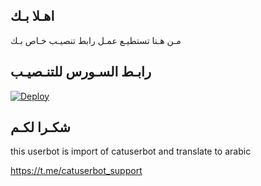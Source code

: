 ## اهـلا بـك
مـن هـنا تستطيـع عمـل رابط تنصيـب خـاص بـك

## رابـط السـورس للتنـصيـب

[![Deploy](https://www.herokucdn.com/deploy/button.svg)](https://heroku.com/deploy?template=https://github.com/morrep/jmthon)

## شكـرا لكـم 


this userbot is import of catuserbot and translate to arabic

https://t.me/catuserbot_support
